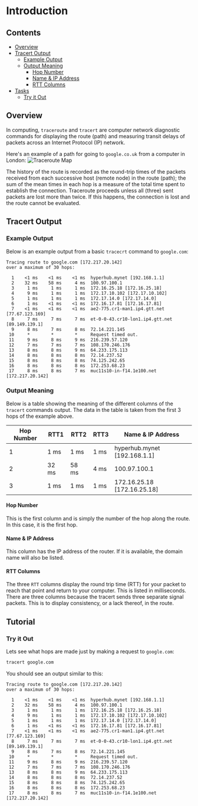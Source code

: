 <!--PROPS
{
    "estTime": 10
}
-->

# Introduction



<!--TOC_START-->
## Contents
- [Overview](#overview)
- [Tracert Output](#tracert-output)
	- [Example Output](#example-output)
	- [Output Meaning](#output-meaning)
		- [Hop Number](#hop-number)
		- [Name & IP Address](#name--ip-address)
		- [RTT Columns](#rtt-columns)
- [Tasks](#tasks)
	- [Try it Out](#try-it-out)

<!--TOC_END-->
## Overview
In computing, `traceroute` and `tracert` are computer network diagnostic commands for displaying the route (path) and measuring transit delays of packets across an Internet Protocol (IP) network.

Here's an example of a path for going to `google.co.uk` from a computer in London:
![Traceroute Map](https://i.imgur.com/cE9UPCB.png)

The history of the route is recorded as the round-trip times of the packets received from each successive host (remote node) in the route (path); the sum of the mean times in each hop is a measure of the total time spent to establish the connection.
Traceroute proceeds unless all (three) sent packets are lost more than twice. If this happens, the connection is lost and the route cannot be evaluated.

## Tracert Output

### Example Output
Below is an example output from a basic `tracecrt` command to `google.com`:
```text
Tracing route to google.com [172.217.20.142]
over a maximum of 30 hops:

  1    <1 ms    <1 ms    <1 ms  hyperhub.mynet [192.168.1.1]
  2    32 ms    58 ms     4 ms  100.97.100.1
  3     1 ms     1 ms     1 ms  172.16.25.18 [172.16.25.18]
  4     9 ms     1 ms     1 ms  172.17.10.102 [172.17.10.102]
  5     1 ms     1 ms     1 ms  172.17.14.0 [172.17.14.0]
  6     1 ms    <1 ms    <1 ms  172.16.17.81 [172.16.17.81]
  7    <1 ms    <1 ms    <1 ms  ae2-775.cr1-man1.ip4.gtt.net [77.67.123.169]
  8     7 ms     7 ms     7 ms  et-0-0-43.cr10-lon1.ip4.gtt.net [89.149.139.1]
  9     8 ms     7 ms     8 ms  72.14.221.145
 10     *        *        *     Request timed out.
 11     9 ms     8 ms     9 ms  216.239.57.120
 12     7 ms     7 ms     7 ms  108.170.246.176
 13     8 ms     8 ms     9 ms  64.233.175.113
 14     8 ms     8 ms     8 ms  72.14.237.52
 15     8 ms     8 ms     8 ms  74.125.242.65
 16     8 ms     8 ms     8 ms  172.253.68.23
 17     8 ms     8 ms     7 ms  muc11s10-in-f14.1e100.net [172.217.20.142]
```

### Output Meaning
Below is a table showing the meaning of the different columns of the `tracert` commands output.
The data in the table is taken from the first 3 hops of the example above.

| Hop Number | RTT1 | RTT2 | RTT3 | Name & IP Address |
|------------|------|------|------|-------------------|
| 1 | 1 ms | 1 ms | 1 ms |  hyperhub.mynet [192.168.1.1] |
| 2 | 32 ms | 58 ms | 4 ms | 100.97.100.1 |
| 3 | 1 ms  | 1 ms | 1 ms | 172.16.25.18 [172.16.25.18] |

#### Hop Number
This is the first column and is simply the number of the hop along the route. In this case, it is the first hop.

#### Name & IP Address
This column has the IP address of the router. If it is available, the domain name will also be listed.

#### RTT Columns
The three `RTT` columns display the round trip time (RTT) for your packet to reach that point and return to your computer.
This is listed in milliseconds.
There are three columns because the tracert sends three separate signal packets.
This is to display consistency, or a lack thereof, in the route.

## Tutorial

### Try it Out
Lets see what hops are made just by making a request to `google.com`:
```bash
tracert google.com
```
You should see an output similar to this:
```text
Tracing route to google.com [172.217.20.142]
over a maximum of 30 hops:

  1    <1 ms    <1 ms    <1 ms  hyperhub.mynet [192.168.1.1]
  2    32 ms    58 ms     4 ms  100.97.100.1
  3     1 ms     1 ms     1 ms  172.16.25.18 [172.16.25.18]
  4     9 ms     1 ms     1 ms  172.17.10.102 [172.17.10.102]
  5     1 ms     1 ms     1 ms  172.17.14.0 [172.17.14.0]
  6     1 ms    <1 ms    <1 ms  172.16.17.81 [172.16.17.81]
  7    <1 ms    <1 ms    <1 ms  ae2-775.cr1-man1.ip4.gtt.net [77.67.123.169]
  8     7 ms     7 ms     7 ms  et-0-0-43.cr10-lon1.ip4.gtt.net [89.149.139.1]
  9     8 ms     7 ms     8 ms  72.14.221.145
 10     *        *        *     Request timed out.
 11     9 ms     8 ms     9 ms  216.239.57.120
 12     7 ms     7 ms     7 ms  108.170.246.176
 13     8 ms     8 ms     9 ms  64.233.175.113
 14     8 ms     8 ms     8 ms  72.14.237.52
 15     8 ms     8 ms     8 ms  74.125.242.65
 16     8 ms     8 ms     8 ms  172.253.68.23
 17     8 ms     8 ms     7 ms  muc11s10-in-f14.1e100.net [172.217.20.142]
```
